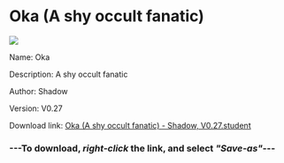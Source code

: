 # Oka (A shy occult fanatic)

<img src = "https://raw.githubusercontent.com/Arbiter1223/Koukou-Gurashi-Custom-Students/master/Students/Files/Oka%20(A%20shy%20occult%20fanatic).png">

Name: Oka

Description: A shy occult fanatic

Author: Shadow

Version: V0.27

Download link: <a href="https://raw.githubusercontent.com/Arbiter1223/Koukou-Gurashi-Custom-Students/master/Students/Files/Oka%20(A%20shy%20occult%20fanatic)%20-%20Shadow%2C%20V0.27.student">Oka (A shy occult fanatic) - Shadow, V0.27.student</a>

### ---**To download, _right-click_ the link, and select _"Save-as"_**---

